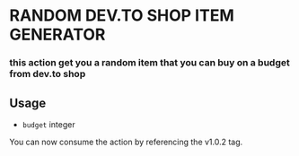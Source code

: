 # RANDOM DEV.TO SHOP ITEM GENERATOR

### this action get you a random item that you can buy on a budget from dev.to shop


## Usage

- ```budget``` integer

You can now consume the action by referencing the v1.0.2 tag.

```yaml

```


